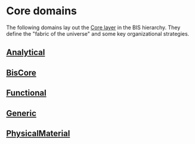 # Core domains

The following domains lay out the [Core layer](../fundamentals/intro/bis-organization.md) in the BIS hierarchy. They define the "fabric of the universe" and some key organizational strategies.

## [Analytical](./Analytical.ecschema.md)

## [BisCore](./BisCore.ecschema.md)

## [Functional](./Functional.ecschema.md)

## [Generic](./Generic.ecschema.md)

## [PhysicalMaterial](./PhysicalMaterial.ecschema.md)